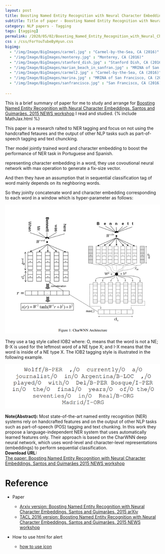 ```yaml
---
layout: post
title: Boosting Named Entity Recognition with Neural Character Embeddings
subtitle: Title of paper - Boosting Named Entity Recognition with Neural Character Embeddings
category: NLP papers - Tagging
tags: [tagging]
permalink: /2020/05/02/Boosting_Named_Entity_Recognition_with_Neural_Character_Embeddings/
css : /css/ForYouTubeByHyun.css
bigimg: 
  - "/img/Image/BigImages/carmel.jpg" : "Carmel-by-the-Sea, CA (2016)"
  - "/img/Image/BigImages/monterey.jpg" : "Monterey, CA (2016)"
  - "/img/Image/BigImages/stanford_dish.jpg" : "Stanford Dish, CA (2016)"
  - "/img/Image/BigImages/marian_beach_in_sanfran.jpg" : "MRINA of San Francisco, CA (2016)"
  - "/img/Image/BigImages/carmel2.jpg" : "Carmel-by-the-Sea, CA (2016)"
  - "/img/Image/BigImages/marina.jpg" : "MRINA of San Francisco, CA (2016)"
  - "/img/Image/BigImages/sanfrancisco.jpg" : "San Francisco, CA (2016)"
  
---
```


This is a brief summary of paper for me to study and arrange for [Boosting Named Entity Recognition with Neural Character Embeddings. Santos and Guimarães. 2015 NEWS workshop](https://www.aclweb.org/anthology/W15-3904/) I read and studied. 
{% include MathJax.html %}

This paper is a research ralted to NER tagging and focus on not using the handcrafted fetaures and the output of other NLP tasks such as part-of-speech tagging and text chuncking.

Ther model jointly trained word and character embedding to boost the performance of NER task in Portuguese and Spanish.

representing character embedding in a word, they use covoutional neural network with max operation to generate a fix-size vector. 

And then they have an assumption that in sequential classification tag of word mainly depends on its neghboring words. 

So they joinlty concatenate word and character embedding corresponding to each word in a window which is hyper-parameter as follows:

![Santos and Guimarães. 2015](/img/Image/NaturalLanguageProcessing/NLPLabs/Paper_Investigation/Tagging/2020-05-02-Boosting_Named_Entity_Recognition_with_Neural_Character_Embeddings/CharWNN.PNG)

They use a tag style called IOB2 where: O, means that the word is not a NE; B-X is used for the leftmost word of a NE type X; and I-X means that the word is inside of a NE type X. The IOB2 tagging style is illustrated in the following example.

![Santos and Guimarães. 2015](/img/Image/NaturalLanguageProcessing/NLPLabs/Paper_Investigation/Tagging/2020-05-02-Boosting_Named_Entity_Recognition_with_Neural_Character_Embeddings/IOB2.PNG)



<div class="alert alert-info" role="alert"><i class="fa fa-info-circle"></i> <b>Note(Abstract): </b>
Most state-of-the-art named entity recognition (NER) systems rely on handcrafted features and on the output of other NLP tasks such as part-of-speech (POS) tagging and text chunking. In this work they propose a language-independent NER system that uses automatically learned features only. Their approach is based on the CharWNN deep neural network, which uses word-level and character-level representations (embeddings) to perform sequential classification. 
</div>
    
<div class="alert alert-success" role="alert"><i class="fa fa-paperclip fa-lg"></i> <b>Download URL: </b><br>
  <a href="https://www.aclweb.org/anthology/W15-3904/">The paper: Boosting Named Entity Recognition with Neural Character Embeddings. Santos and Guimarães 2015 NEWS workshop</a>
</div>

# Reference 

- Paper 
  - [Arxiv version: Boosting Named Entity Recognition with Neural Character Embeddings. Santos and Guimarães. 2015 arXiv](https://arxiv.org/abs/1505.05008)
  - [TACL 2016 version: Boosting Named Entity Recognition with Neural Character Embeddings. Santos and Guimarães. 2015 NEWS workshop](https://www.aclweb.org/anthology/W15-3904/)
  
- How to use html for alert
  - [how to use icon](http://idratherbewriting.com/documentation-theme-jekyll/mydoc_icons.html)
    




























